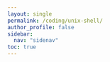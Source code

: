```yaml
---
layout: single
permalink: /coding/unix-shell/
author_profile: false
sidebar:
  nav: "sidenav"
toc: true
---
```



